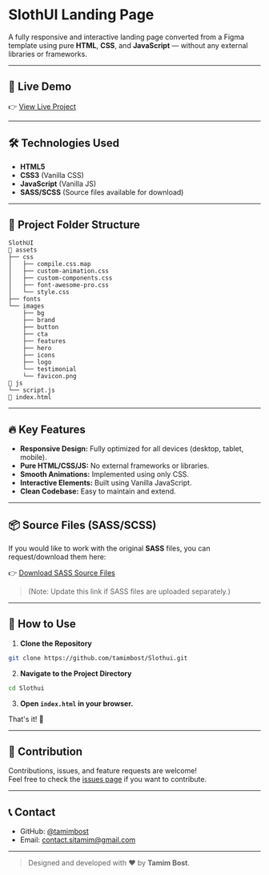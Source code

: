 # SlothUI Landing Page

A fully responsive and interactive landing page converted from a Figma template using pure **HTML**, **CSS**, and **JavaScript** — without any external libraries or frameworks.


---

## 🚀 Live Demo

👉 [View Live Project](https://slothui-phi.vercel.app/)

---

## 🛠️ Technologies Used

- **HTML5**
- **CSS3** (Vanilla CSS)
- **JavaScript** (Vanilla JS)
- **SASS/SCSS** (Source files available for download)

---

## 📂 Project Folder Structure

```
SlothUI
🔹 assets
├── css
│   ├── compile.css.map
│   ├── custom-animation.css
│   ├── custom-components.css
│   ├── font-awesome-pro.css
│   └── style.css
├── fonts
└── images
    ├── bg
    ├── brand
    ├── button
    ├── cta
    ├── features
    ├── hero
    ├── icons
    ├── logo
    └── testimonial
    └── favicon.png
🔹 js
└── script.js
🔹 index.html
```

---

## 🔥 Key Features

- **Responsive Design:** Fully optimized for all devices (desktop, tablet, mobile).
- **Pure HTML/CSS/JS:** No external frameworks or libraries.
- **Smooth Animations:** Implemented using only CSS.
- **Interactive Elements:** Built using Vanilla JavaScript.
- **Clean Codebase:** Easy to maintain and extend.

---

## 📦 Source Files (SASS/SCSS)

If you would like to work with the original **SASS** files, you can request/download them here:

👉 [Download SASS Source Files](https://drive.google.com/file/d/125X_m-vgQR3mv4bo_GgR_P3wU3DdZST5/view?usp=sharing)

> (Note: Update this link if SASS files are uploaded separately.)

---

## 📜 How to Use

1. **Clone the Repository**

```bash
git clone https://github.com/tamimbost/Slothui.git
```

2. **Navigate to the Project Directory**

```bash
cd Slothui
```

3. **Open `index.html` in your browser.**

That's it! 🎉

---

## 🧹 Contribution

Contributions, issues, and feature requests are welcome!  
Feel free to check the [issues page](https://github.com/tamimbost/Slothui/issues) if you want to contribute.

---

## 📞 Contact

- GitHub: [@tamimbost](https://github.com/tamimbost)
- Email: contact.sitamim@gmail.com

---

> Designed and developed with ❤️ by **Tamim Bost**.

